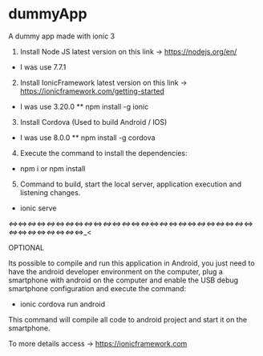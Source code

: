 # dummyApp
A dummy app made with ionic 3

1. Install Node JS latest version on this link -> https://nodejs.org/en/
  * I was use 7.7.1
  
2. Install IonicFramework latest version on this link -> https://ionicframework.com/getting-started
  * I was use 3.20.0
  ** npm install -g ionic
  
3. Install Cordova (Used to build Android / IOS)
  * I was use 8.0.0
  ** npm install -g cordova
  
4. Execute the command to install the dependencies:
  * npm i or npm install

5. Command to build, start the local server, application execution and listening changes.
  * ionic serve
  
  
_<=>_<=>_<=>_<=>_<=>_<=>_<=>_<=>_<=>_<=>_<=>_<=>_<=>_<=>_<=>_<=>_<=>_<=>_<=>_<=>_<=>_<=>_<=>_<=>_<=>_<=>_<=>_<=>_<=>_<=>_<=>_<=>_<=>_<=>_<

OPTIONAL

Its possible to compile and run this application in Android, you just need to have the android developer environment on the computer, plug a smartphone with android on the computer and enable the USB debug smartphone configuration and execute the command: 
  * ionic cordova run android

This command will compile all code to android project and start it on the smartphone.

To more details access -> https://ionicframework.com
